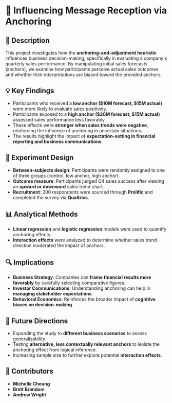 # 🏢 Influencing Message Reception via Anchoring

## 📝 Description  
This project investigates how the **anchoring-and-adjustment heuristic** influences business decision-making, specifically in evaluating a company's quarterly sales performance. By manipulating initial sales forecasts (anchors), we examine how participants perceive actual sales outcomes and whether their interpretations are biased toward the provided anchors.

## 💡 Key Findings  
- Participants who received a **low anchor ($10M forecast, $15M actual)** were more likely to evaluate sales positively.  
- Participants exposed to a **high anchor ($20M forecast, $15M actual)** assessed sales performance less favorably.  
- These effects were **stronger when sales trends were negative**, reinforcing the influence of anchoring in uncertain situations.  
- The results highlight the impact of **expectation-setting in financial reporting and business communications**.

## 🧪 Experiment Design  
- **Between-subjects design**: Participants were randomly assigned to one of three groups (control, low anchor, high anchor).  
- **Outcome measure**: Participants judged Q4 sales success after viewing an **upward or downward** sales trend chart.  
- **Recruitment**: 200 respondents were sourced through **Prolific** and completed the survey via **Qualtrics**.

## 📊 Analytical Methods  
- **Linear regression** and **logistic regression** models were used to quantify anchoring effects.  
- **Interaction effects** were analyzed to determine whether sales trend direction moderated the impact of anchors.  

## 🔍 Implications  
- **Business Strategy**: Companies can **frame financial results more favorably** by carefully selecting comparative figures.  
- **Investor Communications**: Understanding anchoring can help in **managing stakeholder expectations**.  
- **Behavioral Economics**: Reinforces the broader impact of **cognitive biases on decision-making**.

## 🚀 Future Directions  
- Expanding the study to **different business scenarios** to assess generalizability.  
- Testing **alternative, less contextually relevant anchors** to isolate the anchoring effect from logical inference.  
- Increasing sample size to further explore potential **interaction effects**.

## 👥 Contributors  
- **Michelle Cheung** 
- **Brett Brandom** 
- **Andrew Wright** 
